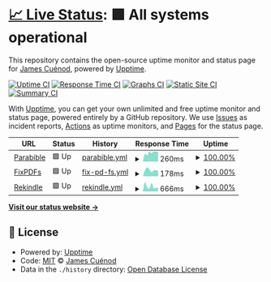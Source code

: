 # [📈 Live Status](https://jcuenod.github.io/upptime): <!--live status--> **🟩 All systems operational**

This repository contains the open-source uptime monitor and status page for [James Cuénod](https://parabible.com), powered by [Upptime](https://github.com/upptime/upptime).

[![Uptime CI](https://github.com/jcuenod/upptime/workflows/Uptime%20CI/badge.svg)](https://github.com/jcuenod/upptime/actions?query=workflow%3A%22Uptime+CI%22)
[![Response Time CI](https://github.com/jcuenod/upptime/workflows/Response%20Time%20CI/badge.svg)](https://github.com/jcuenod/upptime/actions?query=workflow%3A%22Response+Time+CI%22)
[![Graphs CI](https://github.com/jcuenod/upptime/workflows/Graphs%20CI/badge.svg)](https://github.com/jcuenod/upptime/actions?query=workflow%3A%22Graphs+CI%22)
[![Static Site CI](https://github.com/jcuenod/upptime/workflows/Static%20Site%20CI/badge.svg)](https://github.com/jcuenod/upptime/actions?query=workflow%3A%22Static+Site+CI%22)
[![Summary CI](https://github.com/jcuenod/upptime/workflows/Summary%20CI/badge.svg)](https://github.com/jcuenod/upptime/actions?query=workflow%3A%22Summary+CI%22)

With [Upptime](https://upptime.js.org), you can get your own unlimited and free uptime monitor and status page, powered entirely by a GitHub repository. We use [Issues](https://github.com/jcuenod/upptime/issues) as incident reports, [Actions](https://github.com/jcuenod/upptime/actions) as uptime monitors, and [Pages](https://jcuenod.github.io/upptime) for the status page.

<!--start: status pages-->
<!-- This summary is generated by Upptime (https://github.com/upptime/upptime) -->
<!-- Do not edit this manually, your changes will be overwritten -->
<!-- prettier-ignore -->
| URL | Status | History | Response Time | Uptime |
| --- | ------ | ------- | ------------- | ------ |
| <img alt="" src="https://icons.duckduckgo.com/ip3/parabible.com.ico" height="13"> [Parabible](https://parabible.com) | 🟩 Up | [parabible.yml](https://github.com/jcuenod/upptime/commits/HEAD/history/parabible.yml) | <details><summary><img alt="Response time graph" src="./graphs/parabible/response-time-week.png" height="20"> 260ms</summary><br><a href="https://jcuenod.github.io/upptime/history/parabible"><img alt="Response time 266" src="https://img.shields.io/endpoint?url=https%3A%2F%2Fraw.githubusercontent.com%2Fjcuenod%2Fupptime%2FHEAD%2Fapi%2Fparabible%2Fresponse-time.json"></a><br><a href="https://jcuenod.github.io/upptime/history/parabible"><img alt="24-hour response time 285" src="https://img.shields.io/endpoint?url=https%3A%2F%2Fraw.githubusercontent.com%2Fjcuenod%2Fupptime%2FHEAD%2Fapi%2Fparabible%2Fresponse-time-day.json"></a><br><a href="https://jcuenod.github.io/upptime/history/parabible"><img alt="7-day response time 260" src="https://img.shields.io/endpoint?url=https%3A%2F%2Fraw.githubusercontent.com%2Fjcuenod%2Fupptime%2FHEAD%2Fapi%2Fparabible%2Fresponse-time-week.json"></a><br><a href="https://jcuenod.github.io/upptime/history/parabible"><img alt="30-day response time 239" src="https://img.shields.io/endpoint?url=https%3A%2F%2Fraw.githubusercontent.com%2Fjcuenod%2Fupptime%2FHEAD%2Fapi%2Fparabible%2Fresponse-time-month.json"></a><br><a href="https://jcuenod.github.io/upptime/history/parabible"><img alt="1-year response time 266" src="https://img.shields.io/endpoint?url=https%3A%2F%2Fraw.githubusercontent.com%2Fjcuenod%2Fupptime%2FHEAD%2Fapi%2Fparabible%2Fresponse-time-year.json"></a></details> | <details><summary><a href="https://jcuenod.github.io/upptime/history/parabible">100.00%</a></summary><a href="https://jcuenod.github.io/upptime/history/parabible"><img alt="All-time uptime 100.00%" src="https://img.shields.io/endpoint?url=https%3A%2F%2Fraw.githubusercontent.com%2Fjcuenod%2Fupptime%2FHEAD%2Fapi%2Fparabible%2Fuptime.json"></a><br><a href="https://jcuenod.github.io/upptime/history/parabible"><img alt="24-hour uptime 100.00%" src="https://img.shields.io/endpoint?url=https%3A%2F%2Fraw.githubusercontent.com%2Fjcuenod%2Fupptime%2FHEAD%2Fapi%2Fparabible%2Fuptime-day.json"></a><br><a href="https://jcuenod.github.io/upptime/history/parabible"><img alt="7-day uptime 100.00%" src="https://img.shields.io/endpoint?url=https%3A%2F%2Fraw.githubusercontent.com%2Fjcuenod%2Fupptime%2FHEAD%2Fapi%2Fparabible%2Fuptime-week.json"></a><br><a href="https://jcuenod.github.io/upptime/history/parabible"><img alt="30-day uptime 100.00%" src="https://img.shields.io/endpoint?url=https%3A%2F%2Fraw.githubusercontent.com%2Fjcuenod%2Fupptime%2FHEAD%2Fapi%2Fparabible%2Fuptime-month.json"></a><br><a href="https://jcuenod.github.io/upptime/history/parabible"><img alt="1-year uptime 100.00%" src="https://img.shields.io/endpoint?url=https%3A%2F%2Fraw.githubusercontent.com%2Fjcuenod%2Fupptime%2FHEAD%2Fapi%2Fparabible%2Fuptime-year.json"></a></details>
| <img alt="" src="https://icons.duckduckgo.com/ip3/fixpdfs.com.ico" height="13"> [FixPDFs](https://fixpdfs.com) | 🟩 Up | [fix-pd-fs.yml](https://github.com/jcuenod/upptime/commits/HEAD/history/fix-pd-fs.yml) | <details><summary><img alt="Response time graph" src="./graphs/fix-pd-fs/response-time-week.png" height="20"> 178ms</summary><br><a href="https://jcuenod.github.io/upptime/history/fix-pd-fs"><img alt="Response time 157" src="https://img.shields.io/endpoint?url=https%3A%2F%2Fraw.githubusercontent.com%2Fjcuenod%2Fupptime%2FHEAD%2Fapi%2Ffix-pd-fs%2Fresponse-time.json"></a><br><a href="https://jcuenod.github.io/upptime/history/fix-pd-fs"><img alt="24-hour response time 154" src="https://img.shields.io/endpoint?url=https%3A%2F%2Fraw.githubusercontent.com%2Fjcuenod%2Fupptime%2FHEAD%2Fapi%2Ffix-pd-fs%2Fresponse-time-day.json"></a><br><a href="https://jcuenod.github.io/upptime/history/fix-pd-fs"><img alt="7-day response time 178" src="https://img.shields.io/endpoint?url=https%3A%2F%2Fraw.githubusercontent.com%2Fjcuenod%2Fupptime%2FHEAD%2Fapi%2Ffix-pd-fs%2Fresponse-time-week.json"></a><br><a href="https://jcuenod.github.io/upptime/history/fix-pd-fs"><img alt="30-day response time 177" src="https://img.shields.io/endpoint?url=https%3A%2F%2Fraw.githubusercontent.com%2Fjcuenod%2Fupptime%2FHEAD%2Fapi%2Ffix-pd-fs%2Fresponse-time-month.json"></a><br><a href="https://jcuenod.github.io/upptime/history/fix-pd-fs"><img alt="1-year response time 157" src="https://img.shields.io/endpoint?url=https%3A%2F%2Fraw.githubusercontent.com%2Fjcuenod%2Fupptime%2FHEAD%2Fapi%2Ffix-pd-fs%2Fresponse-time-year.json"></a></details> | <details><summary><a href="https://jcuenod.github.io/upptime/history/fix-pd-fs">100.00%</a></summary><a href="https://jcuenod.github.io/upptime/history/fix-pd-fs"><img alt="All-time uptime 99.99%" src="https://img.shields.io/endpoint?url=https%3A%2F%2Fraw.githubusercontent.com%2Fjcuenod%2Fupptime%2FHEAD%2Fapi%2Ffix-pd-fs%2Fuptime.json"></a><br><a href="https://jcuenod.github.io/upptime/history/fix-pd-fs"><img alt="24-hour uptime 100.00%" src="https://img.shields.io/endpoint?url=https%3A%2F%2Fraw.githubusercontent.com%2Fjcuenod%2Fupptime%2FHEAD%2Fapi%2Ffix-pd-fs%2Fuptime-day.json"></a><br><a href="https://jcuenod.github.io/upptime/history/fix-pd-fs"><img alt="7-day uptime 100.00%" src="https://img.shields.io/endpoint?url=https%3A%2F%2Fraw.githubusercontent.com%2Fjcuenod%2Fupptime%2FHEAD%2Fapi%2Ffix-pd-fs%2Fuptime-week.json"></a><br><a href="https://jcuenod.github.io/upptime/history/fix-pd-fs"><img alt="30-day uptime 100.00%" src="https://img.shields.io/endpoint?url=https%3A%2F%2Fraw.githubusercontent.com%2Fjcuenod%2Fupptime%2FHEAD%2Fapi%2Ffix-pd-fs%2Fuptime-month.json"></a><br><a href="https://jcuenod.github.io/upptime/history/fix-pd-fs"><img alt="1-year uptime 99.99%" src="https://img.shields.io/endpoint?url=https%3A%2F%2Fraw.githubusercontent.com%2Fjcuenod%2Fupptime%2FHEAD%2Fapi%2Ffix-pd-fs%2Fuptime-year.json"></a></details>
| <img alt="" src="https://icons.duckduckgo.com/ip3/rekindle.co.za.ico" height="13"> [Rekindle](https://rekindle.co.za) | 🟩 Up | [rekindle.yml](https://github.com/jcuenod/upptime/commits/HEAD/history/rekindle.yml) | <details><summary><img alt="Response time graph" src="./graphs/rekindle/response-time-week.png" height="20"> 666ms</summary><br><a href="https://jcuenod.github.io/upptime/history/rekindle"><img alt="Response time 670" src="https://img.shields.io/endpoint?url=https%3A%2F%2Fraw.githubusercontent.com%2Fjcuenod%2Fupptime%2FHEAD%2Fapi%2Frekindle%2Fresponse-time.json"></a><br><a href="https://jcuenod.github.io/upptime/history/rekindle"><img alt="24-hour response time 511" src="https://img.shields.io/endpoint?url=https%3A%2F%2Fraw.githubusercontent.com%2Fjcuenod%2Fupptime%2FHEAD%2Fapi%2Frekindle%2Fresponse-time-day.json"></a><br><a href="https://jcuenod.github.io/upptime/history/rekindle"><img alt="7-day response time 666" src="https://img.shields.io/endpoint?url=https%3A%2F%2Fraw.githubusercontent.com%2Fjcuenod%2Fupptime%2FHEAD%2Fapi%2Frekindle%2Fresponse-time-week.json"></a><br><a href="https://jcuenod.github.io/upptime/history/rekindle"><img alt="30-day response time 586" src="https://img.shields.io/endpoint?url=https%3A%2F%2Fraw.githubusercontent.com%2Fjcuenod%2Fupptime%2FHEAD%2Fapi%2Frekindle%2Fresponse-time-month.json"></a><br><a href="https://jcuenod.github.io/upptime/history/rekindle"><img alt="1-year response time 670" src="https://img.shields.io/endpoint?url=https%3A%2F%2Fraw.githubusercontent.com%2Fjcuenod%2Fupptime%2FHEAD%2Fapi%2Frekindle%2Fresponse-time-year.json"></a></details> | <details><summary><a href="https://jcuenod.github.io/upptime/history/rekindle">100.00%</a></summary><a href="https://jcuenod.github.io/upptime/history/rekindle"><img alt="All-time uptime 100.00%" src="https://img.shields.io/endpoint?url=https%3A%2F%2Fraw.githubusercontent.com%2Fjcuenod%2Fupptime%2FHEAD%2Fapi%2Frekindle%2Fuptime.json"></a><br><a href="https://jcuenod.github.io/upptime/history/rekindle"><img alt="24-hour uptime 100.00%" src="https://img.shields.io/endpoint?url=https%3A%2F%2Fraw.githubusercontent.com%2Fjcuenod%2Fupptime%2FHEAD%2Fapi%2Frekindle%2Fuptime-day.json"></a><br><a href="https://jcuenod.github.io/upptime/history/rekindle"><img alt="7-day uptime 100.00%" src="https://img.shields.io/endpoint?url=https%3A%2F%2Fraw.githubusercontent.com%2Fjcuenod%2Fupptime%2FHEAD%2Fapi%2Frekindle%2Fuptime-week.json"></a><br><a href="https://jcuenod.github.io/upptime/history/rekindle"><img alt="30-day uptime 100.00%" src="https://img.shields.io/endpoint?url=https%3A%2F%2Fraw.githubusercontent.com%2Fjcuenod%2Fupptime%2FHEAD%2Fapi%2Frekindle%2Fuptime-month.json"></a><br><a href="https://jcuenod.github.io/upptime/history/rekindle"><img alt="1-year uptime 100.00%" src="https://img.shields.io/endpoint?url=https%3A%2F%2Fraw.githubusercontent.com%2Fjcuenod%2Fupptime%2FHEAD%2Fapi%2Frekindle%2Fuptime-year.json"></a></details>

<!--end: status pages-->

[**Visit our status website →**](https://jcuenod.github.io/upptime)

## 📄 License

- Powered by: [Upptime](https://github.com/upptime/upptime)
- Code: [MIT](./LICENSE) © [James Cuénod](https://parabible.com)
- Data in the `./history` directory: [Open Database License](https://opendatacommons.org/licenses/odbl/1-0/)
